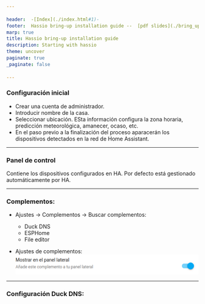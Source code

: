 ```yaml
---

header:  -[Index](./index.html#1)-
footer:  Hassio bring-up installation guide --  [pdf slides](./bring_up.pdf)
marp: true
title: Hassio bring-up installation guide
description: Starting with hassio
theme: uncover
paginate: true
_paginate: false

---
```


<style scoped>{text-align: left;font-size: 30px;}</style> 
### Configuración inicial
- Crear una cuenta de administrador.
- Introducir nombre de la casa.
- Seleccionar ubicación. ESta información configura la zona horaria, predicción meteorológica, amanecer, ocaso, etc.
- En el paso previo a la finalización del proceso aparacerán los dispositivos detectados en la red de Home Assistant.

---

<style scoped>{text-align: left;font-size: 30px;}</style>  
### Panel de control

Contiene los dispositivos configurados en HA.
Por defecto está gestionado automáticamente por HA.

---

<style scoped>{text-align: left;font-size: 30px;}</style> 
### Complementos:
- Ajustes -> Complementos -> Buscar complementos:
  - Duck DNS
  - ESPHome
  - File editor

- Ajustes de complementos:
  ![100%](../assets/images/file_editor_setting.png)
  
---

<style scoped>{text-align: left;font-size: 30px;}</style> 
### Configuración Duck DNS:



